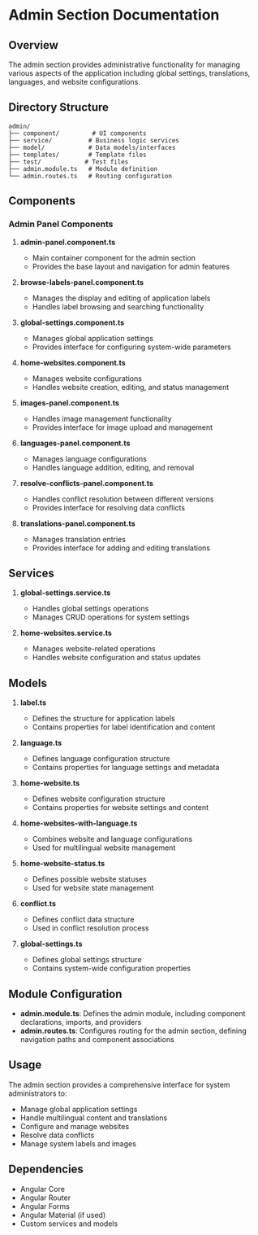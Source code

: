 # Admin Section Documentation

## Overview

The admin section provides administrative functionality for managing various aspects of the application including global settings, translations, languages, and website configurations.

## Directory Structure

```
admin/
├── component/         # UI components
├── service/          # Business logic services
├── model/            # Data models/interfaces
├── templates/        # Template files
├── test/            # Test files
├── admin.module.ts   # Module definition
└── admin.routes.ts   # Routing configuration
```

## Components

### Admin Panel Components

1. **admin-panel.component.ts**

    - Main container component for the admin section
    - Provides the base layout and navigation for admin features

2. **browse-labels-panel.component.ts**

    - Manages the display and editing of application labels
    - Handles label browsing and searching functionality

3. **global-settings.component.ts**

    - Manages global application settings
    - Provides interface for configuring system-wide parameters

4. **home-websites.component.ts**

    - Manages website configurations
    - Handles website creation, editing, and status management

5. **images-panel.component.ts**

    - Handles image management functionality
    - Provides interface for image upload and management

6. **languages-panel.component.ts**

    - Manages language configurations
    - Handles language addition, editing, and removal

7. **resolve-conflicts-panel.component.ts**

    - Handles conflict resolution between different versions
    - Provides interface for resolving data conflicts

8. **translations-panel.component.ts**
    - Manages translation entries
    - Provides interface for adding and editing translations

## Services

1. **global-settings.service.ts**

    - Handles global settings operations
    - Manages CRUD operations for system settings

2. **home-websites.service.ts**
    - Manages website-related operations
    - Handles website configuration and status updates

## Models

1. **label.ts**

    - Defines the structure for application labels
    - Contains properties for label identification and content

2. **language.ts**

    - Defines language configuration structure
    - Contains properties for language settings and metadata

3. **home-website.ts**

    - Defines website configuration structure
    - Contains properties for website settings and content

4. **home-websites-with-language.ts**

    - Combines website and language configurations
    - Used for multilingual website management

5. **home-website-status.ts**

    - Defines possible website statuses
    - Used for website state management

6. **conflict.ts**

    - Defines conflict data structure
    - Used in conflict resolution process

7. **global-settings.ts**
    - Defines global settings structure
    - Contains system-wide configuration properties

## Module Configuration

-   **admin.module.ts**: Defines the admin module, including component declarations, imports, and providers
-   **admin.routes.ts**: Configures routing for the admin section, defining navigation paths and component associations

## Usage

The admin section provides a comprehensive interface for system administrators to:

-   Manage global application settings
-   Handle multilingual content and translations
-   Configure and manage websites
-   Resolve data conflicts
-   Manage system labels and images

## Dependencies

-   Angular Core
-   Angular Router
-   Angular Forms
-   Angular Material (if used)
-   Custom services and models
